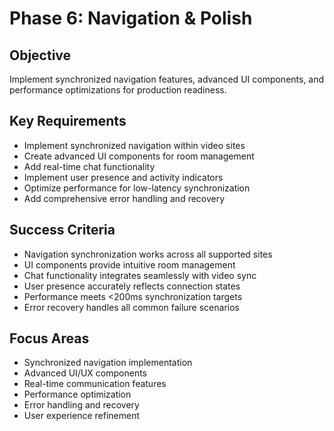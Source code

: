 # Phase 6: Navigation & Polish

## Objective

Implement synchronized navigation features, advanced UI components, and performance optimizations for production readiness.

## Key Requirements

- Implement synchronized navigation within video sites
- Create advanced UI components for room management
- Add real-time chat functionality
- Implement user presence and activity indicators
- Optimize performance for low-latency synchronization
- Add comprehensive error handling and recovery

## Success Criteria

- Navigation synchronization works across all supported sites
- UI components provide intuitive room management
- Chat functionality integrates seamlessly with video sync
- User presence accurately reflects connection states
- Performance meets <200ms synchronization targets
- Error recovery handles all common failure scenarios

## Focus Areas

- Synchronized navigation implementation
- Advanced UI/UX components
- Real-time communication features
- Performance optimization
- Error handling and recovery
- User experience refinement
